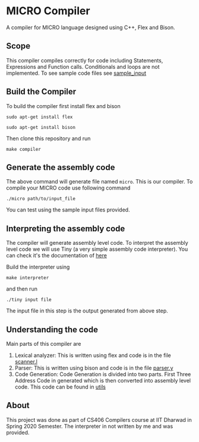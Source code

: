 # MICRO Compiler

A compiler for MICRO language designed using C++, Flex and Bison.

## Scope
This compiler compiles correctly for code including Statements, Expressions and Function calls. Conditionals and loops are not implemented.
To see sample code files see [sample_input](/sample_input)

## Build the Compiler

To build the compiler first install flex and bison

``sudo apt-get install flex``

``sudo apt-get install bison``

Then clone this repository and run

``make compiler``

## Generate the assembly code

The above command will generate file named `micro`. This is our compiler.
To compile your MICRO code use following command

``./micro path/to/input_file``

You can test using the sample input files provided.

## Interpreting the assembly code

The compiler will generate assembly level code. To interpret the assembly level code we will use Tiny (a very simple assembly code interpreter). You can check it's the documentation of [here](/tinyDoc.txt)

Build the interpreter using

``make interpreter``

and then run

``./tiny input file``

The input file in this step is the output generated from above step.

## Understanding the code

Main parts of this compiler are

1. Lexical analyzer: This is written using flex and code is in the file [scanner.l](/scanner.l)
2. Parser: This is written using bison and code is in the file [parser.y](parser.y)
3. Code Generation: Code Generation is divided into two parts. First Three Address Code in generated which is then converted into assembly level code. This code can be found in [utils](/utils)

## About

This project was done as part of CS406 Compilers course at IIT Dharwad in Spring 2020 Semester.
The interpreter in not written by me and was provided.
